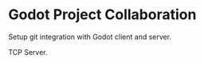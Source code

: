 # Godot Project Collaboration

Setup git integration with Godot client and server.





TCP Server.
